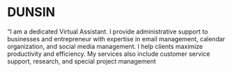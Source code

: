 # DUNSIN
“I am  a dedicated Virtual Assistant. I provide administrative support to businesses and entrepreneur with expertise in email management, calendar organization, and social media management. I help clients maximize productivity and efficiency. My services also include customer service support, research, and special project management 
